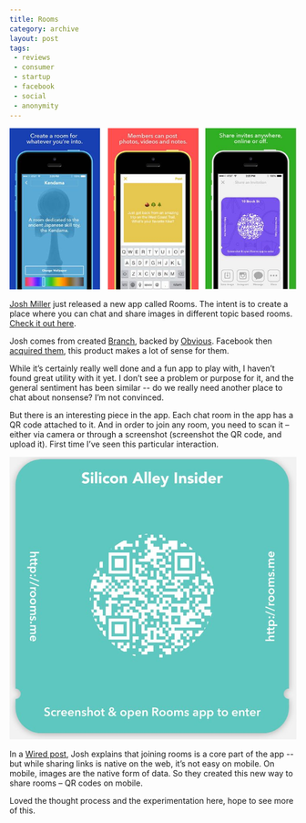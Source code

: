```yaml
---
title: Rooms
category: archive
layout: post
tags: 
 - reviews
 - consumer
 - startup
 - facebook
 - social
 - anonymity
---
```


![rooms](/images/rooms.jpg)

[Josh Miller](https://twitter.com/joshm) just released a new app called Rooms. The intent is to create a place where you can chat and share images in different topic based rooms. [Check it out here](http://www.rooms.me/).

Josh comes from created [Branch](http://branch.com/), backed by [Obvious](http://obvious.com). Facebook then [acquired them](http://techcrunch.com/2014/01/13/facebook-acquires-branch/), this product makes a lot of sense for them.

While it’s certainly really well done and a fun app to play with, I haven’t found great utility with it yet. I don’t see a problem or purpose for it, and the general sentiment has been similar -- do we really need another place to chat about nonsense? I’m not convinced. 

But there is an interesting piece in the app. Each chat room in the app has a QR code attached to it. And in order to join any room, you need to scan it – either via camera or through a screenshot (screenshot the QR code, and upload it). First time I’ve seen this particular interaction.

![rooms-qr](/images/rooms-qr.jpeg)

In a [Wired post](http://www.wired.com/2014/10/facebook-rooms-app/), Josh explains that joining rooms is a core part of the app -- but while sharing links is native on the web, it’s not easy on mobile. On mobile, images are the native form of data. So they created this new way to share rooms – QR codes on mobile. 

Loved the thought process and the experimentation here, hope to see more of this.
